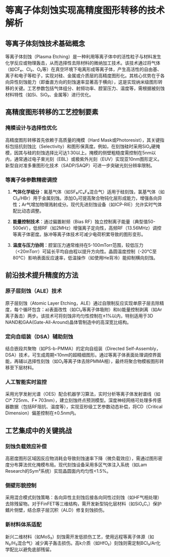 # 等离子体刻蚀实现高精度图形转移的技术解析

## 等离子体刻蚀技术基础概念

等离子体刻蚀（Plasma Etching）是一种利用等离子体中的活性粒子与材料发生化学反应或物理轰击，从而选择性去除材料的微纳加工技术。该技术通过将气体（如CF₄、Cl₂、O₂等）在真空环境下电离形成等离子体，产生高活性的自由基、离子和电子等粒子，实现对硅、金属或介质层的高精度图形化。其核心优势在于各向异性刻蚀能力（即垂直方向的刻蚀速率显著高于横向），这是实现纳米级图形转移的关键。工艺参数包括气体组分、射频功率、腔室压力、温度等，需根据被刻蚀材料特性（如Si、SiO₂、金属等）进行优化。

## 高精度图形转移的工艺控制要素

### 掩模设计与选择性优化

高精度图形转移首先依赖于高质量的掩模（Hard Mask或Photoresist），其关键指标包括抗刻蚀比（Selectivity）和图形保真度。例如，在刻蚀硅时采用SiO₂硬掩模，因其与硅的刻蚀选择比可达1:30以上。掩模的侧壁粗糙度需控制在5nm以内，通常通过电子束光刻（EBL）或极紫外光刻（EUV）实现亚10nm图形定义。新型自对准多重图形化技术（SADP/SAQP）可进一步突破光刻分辨率限制。

### 等离子体参数精密调控

1. **气体化学组分**：氟基气体（如SF₆/C₄F₈混合气）适用于硅刻蚀，氯基气体（如Cl₂/HBr）用于金属刻蚀。添加O₂可提高聚合物钝化层形成能力，增强各向异性；Ar气增加物理溅射成分。现代先进刻蚀设备（如ICP-RIE）允许实时气体配比动态调整。

2. **能量控制技术**：通过偏置射频（Bias RF）独立控制离子能量（典型值50-500eV），低频RF（如2MHz）增强离子定向性，高频RF（13.56MHz）调控等离子体密度。脉冲等离子体技术可减少电荷积累导致的图形变形。

3. **温度与压力协同**：腔室压力通常维持在5-100mTorr范围，较低压力（<20mTorr）可延长平均自由程以提升方向性。晶圆温度控制（-20℃至80℃）影响表面反应速率，低温操作（如使用He背冷）能抑制横向刻蚀。

## 前沿技术提升精度的方法

### 原子层刻蚀（ALE）技术

原子层刻蚀（Atomic Layer Etching，ALE）通过自限制反应实现单原子层去除精度，每个循环包含：a)表面改性（如Cl₂等离子体吸附）和b)能量控制剥离（如Ar离子轰击）两步。该技术可将刻蚀非均匀性控制在±1%以内，特别适用于3D NAND和GAA(Gate-All-Around)晶体管制造中的高深宽比结构。

### 定向自组装（DSA）辅助刻蚀

结合嵌段共聚物（如PS-b-PMMA）的定向自组装（Directed Self-Assembly，DSA）技术，可生成周期<10nm的超精细图形。通过等离子体表面处理调控界面能，再辅以选择性刻蚀（如O₂等离子体去除PMMA相），最终将聚合物模板图形转移至下层材料。

### 人工智能实时监控

采用光学发射光谱（OES）配合机器学习算法，实时分析等离子体发射谱线（如Cl* 725nm、F* 703nm），建立刻蚀终点预测模型。深度神经网络可处理多传感器数据（包括RF阻抗、温度等），实现亚秒级工艺参数动态补偿，将CD（Critical Dimension）偏差控制在±0.5nm内。

## 工艺集成中的关键挑战

### 刻蚀负载效应补偿

高密度图形区域因反应物消耗会导致刻蚀速率下降（微负载效应），需通过图形密度分布算法优化掩模布局。现代刻蚀设备采用多区气体注入系统（如Lam Research的Sym³系统）实现晶圆面内均匀性<1.5%。

### 侧壁形貌控制

采用混合模式刻蚀策略：各向异性主刻蚀后接各向同性过刻蚀（如HF气相处理）去除残留物。对于FinFET等三维结构，需开发新型钝化层材料（如SiOₓCᵧ）保护鳍片侧壁，结合原子层沉积（ALD）修复刻蚀损伤。

### 新材料体系适配

新兴二维材料（如MoS₂）刻蚀需开发低损伤工艺，使用远程等离子体源（如N₂/H₂混合气）减少离子轰击损伤。高k介质（如HfO₂）刻蚀则需定制BCl₃/Ar化学配比以避免底部残留。